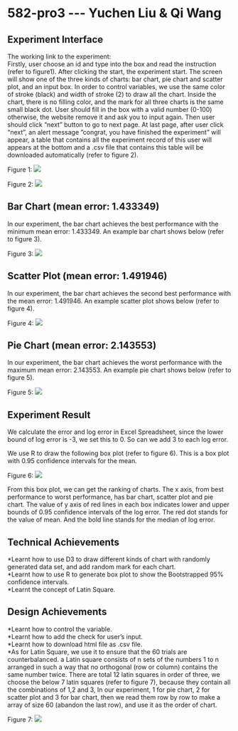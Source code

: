 # 582-pro3 --- Yuchen Liu & Qi Wang

## Experiment Interface  
The working link to the experiment:   
Firstly, user choose an id and type into the box and read the instruction (refer to figure1). After clicking the start, the experiment start. The screen will show one of the three kinds of charts: bar chart, pie chart and scatter plot, and an input box. In order to control variables, we use the same color of stroke (black) and width of stroke (2) to draw all the chart. Inside the chart, there is no filling color, and the mark for all three charts is the same small black dot. User should fill in the box with a valid number (0-100) otherwise, the website remove it and ask you to input again. Then user should click “next” button to go to next page. At last page, after user click “next”, an alert message ”congrat, you have finished the experiment” will appear, a table that contains all the experiment record of this user will appears at the bottom and a .csv file that contains this table will be downloaded automatically (refer to figure 2).  
  
Figure 1: ![](img/experiment-0.png)     
  
Figure 2: ![](img/resultPage.png)   
  
## Bar Chart (mean error: 1.433349)  
In our experiment, the bar chart achieves the best performance with the minimum mean error: 1.433349. An example bar chart shows below (refer to figure 3).  
  
Figure 3: ![](img/experiment-2.png)  
  
## Scatter Plot (mean error: 1.491946)  
In our experiment, the bar chart achieves the second best performance with the mean error: 1.491946. An example scatter plot shows below (refer to figure 4).  
  
Figure 4: ![](img/experiment-3.png) 
  
## Pie Chart (mean error: 2.143553)
In our experiment, the bar chart achieves the worst performance with the maximum mean error: 2.143553. An example pie chart shows below (refer to figure 5).  
  
Figure 5: ![](img/experiment-1.png)  
  
## Experiment Result  
We calculate the error and log error in Excel Spreadsheet, since the lower bound of log error is -3, we set this to 0. So can we add 3 to each log error.  
  
We use R to draw the following box plot (refer to figure 6). This is a box plot with 0.95 confidence intervals for the mean.  
  
Figure 6: ![](img/bootstrap.png)  
  
From this box plot, we can get the ranking of charts. The x axis, from best performance to worst performance, has bar chart, scatter plot and pie chart. The  value of y axis of red lines in each box indicates lower and upper bounds of 0.95 confidence intervals of the log error. The red dot stands for the value of mean. And the bold line stands for the median of log error.  
   
## Technical Achievements 
*Learnt how to use D3 to draw different kinds of chart with randomly generated data set, and add random mark for each chart.  
*Learnt how to use R to generate box plot to show the Bootstrapped 95\% confidence intervals.  
*Learnt the concept of Latin Square.  
    
## Design Achievements   
*Learnt how to control the variable.  
*Learnt how to add the check for user’s input.  
*Learnt how to download html file as .csv file.  
*As for Latin Square, we use it to ensure that the 60 trials are counterbalanced. a Latin square consists of n sets of the numbers 1 to n arranged in such a way that no orthogonal (row or column) contains the same number twice. There are total 12 latin squares in order of three, we choose the below 7 latin squares (refer to figure 7), because they contain all the combinations of 1,2 and 3, In our experiment, 1 for pie chart, 2 for scatter plot and 3 for bar chart, then we read them row by row to make a array of size 60 (abandon the last row), and use it as the order of chart.  

Figure 7: ![](img/Latin_Square.png)  
  




